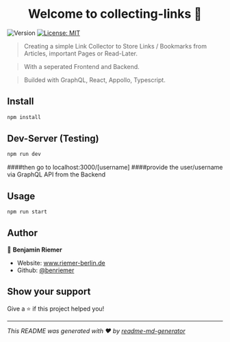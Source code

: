 <h1 align="center">Welcome to collecting-links 👋</h1>
<p>
  <img alt="Version" src="https://img.shields.io/badge/version-1.0.0-blue.svg?cacheSeconds=2592000" />
  <a href="#" target="_blank">
    <img alt="License: MIT" src="https://img.shields.io/badge/License-MIT-yellow.svg" />
  </a>
</p>

> Creating a simple Link Collector to Store Links / Bookmarks from Articles, important Pages or Read-Later. 

> With a seperated Frontend and Backend.

> Builded with GraphQL, React, Appollo, Typescript.

## Install

```sh
npm install
```

## Dev-Server (Testing)

```sh
npm run dev 
```

####then go to localhost:3000/[username]
####provide the user/username via GraphQL API from the Backend

## Usage

```sh
npm run start
```

## Author

👤 **Benjamin Riemer**

* Website: www.riemer-berlin.de
* Github: [@benriemer](https://github.com/benriemer)

## Show your support

Give a ⭐️ if this project helped you!

***
_This README was generated with ❤️ by [readme-md-generator](https://github.com/kefranabg/readme-md-generator)_
